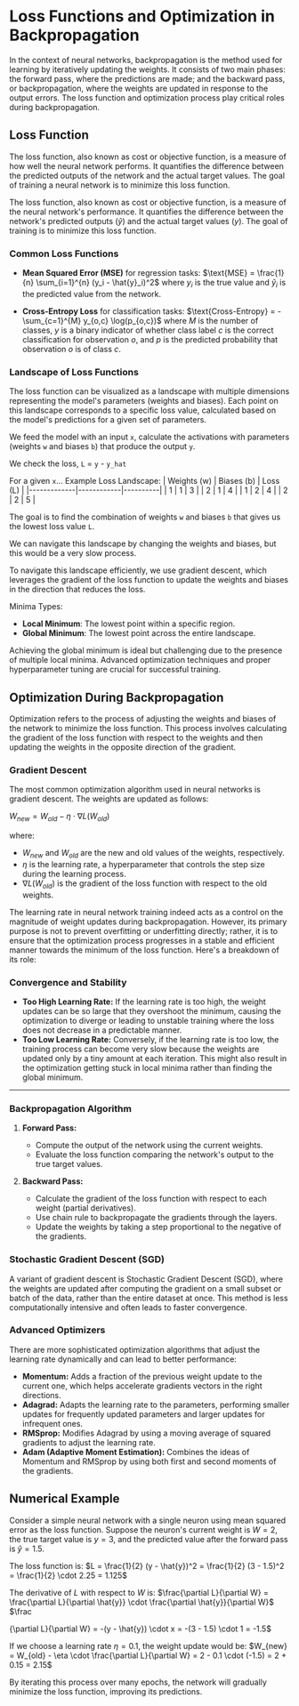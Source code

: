 # Loss Functions and Optimization in Backpropagation

In the context of neural networks, backpropagation is the method used for learning by iteratively updating the weights. It consists of two main phases: the forward pass, where the predictions are made; and the backward pass, or backpropagation, where the weights are updated in response to the output errors. The loss function and optimization process play critical roles during backpropagation.

## Loss Function

The loss function, also known as cost or objective function, is a measure of how well the neural network performs. It quantifies the difference between the predicted outputs of the network and the actual target values. The goal of training a neural network is to minimize this loss function.

The loss function, also known as cost or objective function, is a measure of the neural network's performance. It quantifies the difference between the network's predicted outputs ($\hat{y}$) and the actual target values ($y$). The goal of training is to minimize this loss function.

### Common Loss Functions

- **Mean Squared Error (MSE)** for regression tasks:
$\text{MSE} = \frac{1}{n} \sum_{i=1}^{n} (y_i - \hat{y}_i)^2$
where $y_i$ is the true value and $\hat{y}_i$ is the predicted value from the network.

- **Cross-Entropy Loss** for classification tasks:
$\text{Cross-Entropy} = -\sum_{c=1}^{M} y_{o,c} \log(p_{o,c})$
where $M$ is the number of classes, $y$ is a binary indicator of whether class label $c$ is the correct classification for observation $o$, and $p$ is the predicted probability that observation $o$ is of class $c$.


### Landscape of Loss Functions

The loss function can be visualized as a landscape with multiple dimensions representing the model's parameters (weights and biases). Each point on this landscape corresponds to a specific loss value, calculated based on the model's predictions for a given set of parameters.

We feed the model with an input `x`, calculate the activations with parameters (weights `w` and biases `b`) that produce the output `y`.

We check the loss, `L` = `y` - `y_hat`

<!-- make a table with for different combinations of w and b to get z -->
For a given `x`...
Example Loss Landscape:
| Weights (w) | Biases (b) | Loss (L) |
|-------------|------------|----------|
| 1           | 1          | 3        |
| 2           | 1          | 4        |
| 1           | 2          | 4        |
| 2           | 2          | 5        |

The goal is to find the combination of weights `w` and biases `b` that gives us the lowest loss value `L`.

We can navigate this landscape by changing the weights and biases, but this would be a very slow process.

To navigate this landscape efficiently, we use gradient descent, which leverages the gradient of the loss function to update the weights and biases in the direction that reduces the loss.

Minima Types:
- **Local Minimum**: The lowest point within a specific region.
- **Global Minimum**: The lowest point across the entire landscape.

Achieving the global minimum is ideal but challenging due to the presence of multiple local minima. Advanced optimization techniques and proper hyperparameter tuning are crucial for successful training.

## Optimization During Backpropagation

Optimization refers to the process of adjusting the weights and biases of the network to minimize the loss function. This process involves calculating the gradient of the loss function with respect to the weights and then updating the weights in the opposite direction of the gradient.

### Gradient Descent

The most common optimization algorithm used in neural networks is gradient descent. The weights are updated as follows:

$W_{new} = W_{old} - \eta \cdot \nabla L(W_{old})$

where:
- $W_{new}$ and $W_{old}$ are the new and old values of the weights, respectively.
- $\eta$ is the learning rate, a hyperparameter that controls the step size during the learning process.
- $\nabla L(W_{old})$ is the gradient of the loss function with respect to the old weights.

The learning rate in neural network training indeed acts as a control on the magnitude of weight updates during backpropagation. However, its primary purpose is not to prevent overfitting or underfitting directly; rather, it is to ensure that the optimization process progresses in a stable and efficient manner towards the minimum of the loss function. Here's a breakdown of its role:

### Convergence and Stability
- **Too High Learning Rate:** If the learning rate is too high, the weight updates can be so large that they overshoot the minimum, causing the optimization to diverge or leading to unstable training where the loss does not decrease in a predictable manner.
- **Too Low Learning Rate:** Conversely, if the learning rate is too low, the training process can become very slow because the weights are updated only by a tiny amount at each iteration. This might also result in the optimization getting stuck in local minima rather than finding the global minimum.

---

### Backpropagation Algorithm

1. **Forward Pass:**
   - Compute the output of the network using the current weights.
   - Evaluate the loss function comparing the network's output to the true target values.

2. **Backward Pass:**
   - Calculate the gradient of the loss function with respect to each weight (partial derivatives).
   - Use chain rule to backpropagate the gradients through the layers.
   - Update the weights by taking a step proportional to the negative of the gradients.

### Stochastic Gradient Descent (SGD)

A variant of gradient descent is Stochastic Gradient Descent (SGD), where the weights are updated after computing the gradient on a small subset or batch of the data, rather than the entire dataset at once. This method is less computationally intensive and often leads to faster convergence.

### Advanced Optimizers

There are more sophisticated optimization algorithms that adjust the learning rate dynamically and can lead to better performance:

- **Momentum:** Adds a fraction of the previous weight update to the current one, which helps accelerate gradients vectors in the right directions.
- **Adagrad:** Adapts the learning rate to the parameters, performing smaller updates for frequently updated parameters and larger updates for infrequent ones.
- **RMSprop:** Modifies Adagrad by using a moving average of squared gradients to adjust the learning rate.
- **Adam (Adaptive Moment Estimation):** Combines the ideas of Momentum and RMSprop by using both first and second moments of the gradients.

## Numerical Example

Consider a simple neural network with a single neuron using mean squared error as the loss function. Suppose the neuron's current weight is $W = 2$, the true target value is $y = 3$, and the predicted value after the forward pass is $\hat{y} = 1.5$.

The loss function is:
$L = \frac{1}{2} (y - \hat{y})^2 = \frac{1}{2} (3 - 1.5)^2 = \frac{1}{2} \cdot 2.25 = 1.125$

The derivative of $L$ with respect to $W$ is:
$\frac{\partial L}{\partial W} = \frac{\partial L}{\partial \hat{y}} \cdot \frac{\partial \hat{y}}{\partial W}$
$\frac

{\partial L}{\partial W} = -(y - \hat{y}) \cdot x = -(3 - 1.5) \cdot 1 = -1.5$

If we choose a learning rate $\eta = 0.1$, the weight update would be:
$W_{new} = W_{old} - \eta \cdot \frac{\partial L}{\partial W} = 2 - 0.1 \cdot (-1.5) = 2 + 0.15 = 2.15$

By iterating this process over many epochs, the network will gradually minimize the loss function, improving its predictions.